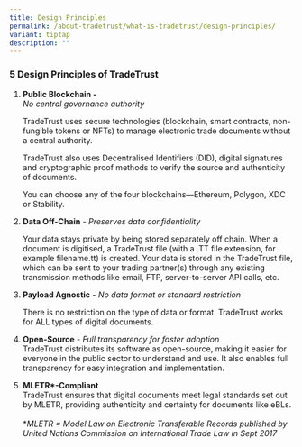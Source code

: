 ```yaml
---
title: Design Principles
permalink: /about-tradetrust/what-is-tradetrust/design-principles/
variant: tiptap
description: ""
---
```

<h3><strong>5 Design Principles of TradeTrust</strong></h3>
<ol data-tight="true" class="tight">
<li>
<p><strong>Public Blockchain - </strong>
<br><em>No central governance authority</em> 
<br>
</p>
<p>TradeTrust uses secure technologies (blockchain, smart contracts, non-fungible
tokens or NFTs) to manage electronic trade documents without a central
authority.</p>
<p>TradeTrust also uses Decentralised Identifiers (DID), digital signatures
and cryptographic proof methods to verify the source and authenticity of
documents.</p>
<p>You can choose any of the four blockchains—Ethereum, Polygon, XDC or Stability.</p>
<p></p>
</li>
<li>
<p><strong>Data Off-Chain</strong> - <em>Preserves data confidentiality</em>
</p>
<p></p>
<p>Your data stays private by being stored separately off chain. When a document
is digitised, a TradeTrust file (with a .TT file extension, for example
<a rel="noopener noreferrer nofollow" target="_blank">filename.tt</a>) is created. Your data is stored in the TradeTrust file,
which can be sent to your trading partner(s) through any existing transmission
methods like email, FTP, server-to-server API calls, etc.</p>
</li>
</ol>
<ol start="3" data-tight="true" class="tight">
<li>
<p><strong>Payload Agnostic</strong> - <em>No data format or standard restriction</em>
</p>
<p></p>
<p>There is no restriction on the type of data or format. TradeTrust works
for ALL types of digital documents.</p>
</li>
</ol>
<p></p>
<ol start="4" data-tight="true" class="tight">
<li>
<p><strong>Open-Source</strong> - <em>Full transparency for faster adoption</em> 
<br>TradeTrust distributes its software as open-source, making it easier for
everyone in the public sector to understand and use. It also enables full
transparency for easy integration and implementation.</p>
</li>
</ol>
<p></p>
<ol start="5" data-tight="true" class="tight">
<li>
<p><strong>MLETR*-Compliant</strong> 
<br>TradeTrust ensures that digital documents meet legal standards set out
by MLETR, providing authenticity and certainty for documents like eBLs.
<br>
<br>*<em>MLETR = Model Law on Electronic Transferable Records published by United Nations Commission on International Trade Law in Sept 2017</em>
</p>
</li>
</ol>
<p></p>